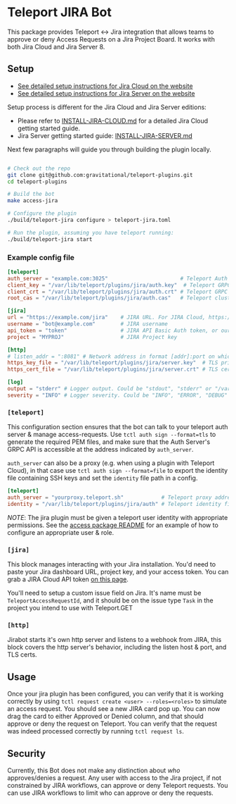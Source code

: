 # Teleport JIRA Bot

This package provides Teleport <-> Jira integration that allows teams to approve
or deny Access Requests on a Jira Project Board. It works with both Jira Cloud
and Jira Server 8.

## Setup

- [See detailed setup instructions for Jira Cloud on the website](https://goteleport.com/teleport/docs/enterprise/workflow/ssh_approval_jira_cloud/)
- [See detailed setup instructions for Jira Server on the website](https://goteleport.com/teleport/docs/enterprise/workflow/ssh_approval_jira_server/)

Setup process is different for the Jira Cloud and Jira Server editions:

- Please refer to [INSTALL-JIRA-CLOUD.md](./INSTALL-JIRA-CLOUD.md) for a
  detailed Jira Cloud getting started guide.
- Jira Server getting started guide:
  [INSTALL-JIRA-SERVER.md](./INSTALL-JIRA-SERVER.md)

Next few paragraphs will guide you through building the plugin locally.

```bash

# Check out the repo
git clone git@github.com:gravitational/teleport-plugins.git
cd teleport-plugins

# Build the bot
make access-jira

# Configure the plugin
./build/teleport-jira configure > teleport-jira.toml

# Run the plugin, assuming you have teleport running:
./build/teleport-jira start
```

### Example config file

```toml
[teleport]
auth_server = "example.com:3025"                       # Teleport Auth Server GRPC API address
client_key = "/var/lib/teleport/plugins/jira/auth.key"  # Teleport GRPC client secret key
client_crt = "/var/lib/teleport/plugins/jira/auth.crt" # Teleport GRPC client certificate
root_cas = "/var/lib/teleport/plugins/jira/auth.cas"   # Teleport cluster CA certs

[jira]
url = "https://example.com/jira"    # JIRA URL. For JIRA Cloud, https://[my-jira].atlassian.net
username = "bot@example.com"        # JIRA username
api_token = "token"                 # JIRA API Basic Auth token, or our password in case you're using Jira Server.
project = "MYPROJ"                  # JIRA Project key

[http]
# listen_addr = ":8081" # Network address in format [addr]:port on which webhook server listens, e.g. 0.0.0.0:443
https_key_file = "/var/lib/teleport/plugins/jira/server.key"  # TLS private key
https_cert_file = "/var/lib/teleport/plugins/jira/server.crt" # TLS certificate

[log]
output = "stderr" # Logger output. Could be "stdout", "stderr" or "/var/lib/teleport/jira.log"
severity = "INFO" # Logger severity. Could be "INFO", "ERROR", "DEBUG" or "WARN".
```

### `[teleport]`

This configuration section ensures that the bot can talk to your teleport auth
server & manage access-requests. Use `tctl auth sign --format=tls` to generate
the required PEM files, and make sure that the Auth Server's GRPC API is
accessible at the address indicated by `auth_server`.

`auth_server` can also be a proxy (e.g. when using a plugin with Teleport Cloud),
in that case use `tctl auth sign --format=file` to export the identity file
containing SSH keys and set the `identity` file path in a config.

```TOML
[teleport]
auth_server = "yourproxy.teleport.sh"            # Teleport proxy address
identity = "/var/lib/teleport/plugins/jira/auth" # Teleport identity file
```

_NOTE_: The jira plugin must be given a teleport user identity with appropriate
permissions. See the [access package README](../README.md#authentication) for an
example of how to configure an appropriate user & role.

### `[jira]`

This block manages interacting with your Jira installation. You'd need to paste
your Jira dashboard URL, project key, and your access token. You can grab a JIRA
Cloud API token [on this page](https://id.atlassian.com/manage/api-tokens).

You'll need to setup a custom issue field on Jira. It's name must be
`TeleportAccessRequestId`, and it should be on the issue type `Task` in the
project you intend to use with Teleport.GET

### `[http]`

Jirabot starts it's own http server and listens to a webhook from JIRA, this
block covers the http server's behavior, including the listen host & port, and
TLS certs.

## Usage

Once your jira plugin has been configured, you can verify that it is working
correctly by using `tctl request create <user> --roles=<roles>` to simulate an
access request. You should see a new JIRA card pop up. You can now drag the card
to either Approved or Denied column, and that should approve or deny the request
on Teleport. You can verify that the request was indeed processed correctly by
running `tctl request ls`.

## Security

Currently, this Bot does not make any distinction about _who_ approves/denies a
request. Any user with access to the Jira project, if not constrained by JIRA
workflows, can approve or deny Teleport requests. You can use JIRA workflows to
limit who can approve or deny the requests.

